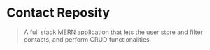 # Contact Reposity

> A full stack MERN application that lets the user store and filter contacts, and perform CRUD functionalities





